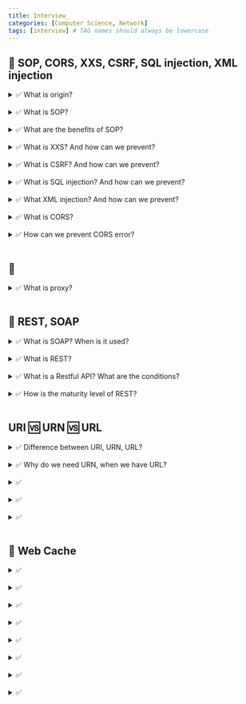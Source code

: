 ```yaml
---
title: Interview_
categories: [Computer Science, Network]
tags: [interview] # TAG names should always be lowercase
---
```


## 📌 SOP, CORS, XXS, CSRF, SQL injection, XML injection

<details>
<summary>✅ What is origin?</summary>
- protocol ➕ host ➕ port <br>
</details>

<br>

<details>
<summary>✅ What is SOP?</summary>
- Same Origin Policy <br>
- resource can be shared only between same server/same domain/same origin <br>
</details>

<br>

<details>
<summary>✅ What are the benefits of SOP?</summary>
- prevent from malicious attacks such as XXS, CSRF, SQL injection <br>
</details>

<br>

<details>
<summary>✅ What is XXS? And how can we prevent? </summary>
- Cross Site Scripting  <br>
- malicious scripts into web pages <br>
- steal data, impersonate the user, or manipulate the webpage's content <br>
- steal cookies, session tokens, credentials  <br>
<br>
💊 input validation <br>
💊 output encoding <br>
💊 CSP: content security policy <br>
💊 중요 cookie HTTP ONLY <br>

</details>

<br>

<details>
<summary>✅ What is CSRF? And how can we prevent? </summary>
- Cross Site Rquest Forgery <br>
- web-based attack 
- trick a user into performing an unwanted action on a website where they are already authenticated <br>
- transfer funds, change passwords, or perform other actions without the user’s consent. <br>
 <br>
💊 CSRF token <br>
💊 cookie `SameSite` only header <br>
💊 CAPTCHA <br>

</details>

<br>

<details>
<summary>✅ What is SQL injection? And how can we prevent? </summary>
- insert malicious SQL code <br>
- Use URL parameter, form fields, cookies, POST data, HTTP headers <br>
- like delete user <br>
 <br>
💊 input validation <br>
💊 sanitiza user data <br>
💊 WAF <br>

</details>

<br>

<details>
<summary>✅ What XML injection? And how can we prevent? </summary>
- insert malicious code to trusted site <br>
- XML bomb <br>
- XXE <br>
 <br>
💊 input validation <br>
💊 sanitiza user data <br>
💊 WAF <br>

</details>

<br>

<details>
<summary>✅ What is CORS?</summary>
- Cross Origin Resource Sharing <br>
- for frontend, backend to communicate <br>
</details>

<br>

<details>
<summary>✅ How can we prevent CORS error?</summary>

1. browser extension <br>

2. proxy server <br>

3. backend settings: add `Access-Control-Allow-Origin` to `HTTP response header` <br>
</details>

<br>

## 📌

<details>
<summary>✅ What is proxy?</summary>

- Proxy between client and server as intermediary<br>
- Proxy server will allow resource shared between different origin<br>
- solution to CORS error <br>

</details>

<br>

## 📌 REST, SOAP

<details>
<summary>✅ What is SOAP? When is it used? </summary>
- Simple Object Access Protocol <br>
- Protocol to exchange structured information <br>
- exchange XML messages <br>
 <br>
👍🏻 transaction, more secure <br>
👍🏻 ACID(Automicity, Consistency, Isolation, Durability) <br>
👎🏻 complex message <br>
👎🏻 so strict! more rules. <br>

</details>

<br>

<details>
<summary>✅ What is REST? </summary>
- Representational State Transfer <br>
- architectural structure to create APIs <br>
- state: HTTP Status code <br>
- HTTP URI, HTTP Method <br>
</details>

<br>

<details>
<summary>✅ What is a Restful API? What are the conditions? </summary>
- API that follows the REST architecture <br>
- HTTP CRUD 특징을 많이 가진다.  <br>
<br>
- client-server <br>
- statelessness <br>
- cache <br>
- layered system <br>
- uniform interface <br>
    - URI  <br>
    - self-descriptive message  <br>
    - HATEOAS  <br>
- code-on-demand(optional) <br>
</details>

<br>

<details>
<summary>✅ How is the maturity level of REST?</summary>
- URI <br>
- HTTP Methods <br>
- HATEOAS<br>

- L0: single URI, single verb<br>
- L1: multiple URIs, single verb<br>
- L2: multiple URIs, multiple verbs<br>
- L3: HATEOAS<br>
</details>

<br>

## URI 🆚 URN 🆚 URL

<details>
<summary>✅ Difference between URI, URN, URL? </summary>
- URI ⊃ URL, URN <br>
</details>

<br>

<details>
<summary>✅ Why do we need URN, when we have URL?</summary>
- location of the resource can change <br>
- URL can change <br>
- URN will remain fixed <br>
</details>

<br>

<details>
<summary>✅ </summary>
- <br>
</details>

<br>

<details>
<summary>✅ </summary>
- <br>
</details>

<br>

<details>
<summary>✅ </summary>
- <br>
</details>

<br>

## 📌 Web Cache

<details>
<summary>✅ </summary>

</details>

<br>

<details>
<summary>✅ </summary>

</details>

<br>

<details>
<summary>✅ </summary>

</details>

<br>

<details>
<summary>✅ </summary>

</details>

<br>

<details>
<summary>✅ </summary>

</details>

<br>

<details>
<summary>✅ </summary>

</details>

<br>

<details>
<summary>✅ </summary>

</details>

<br>

<details>
<summary>✅ </summary>

</details>

<br>
